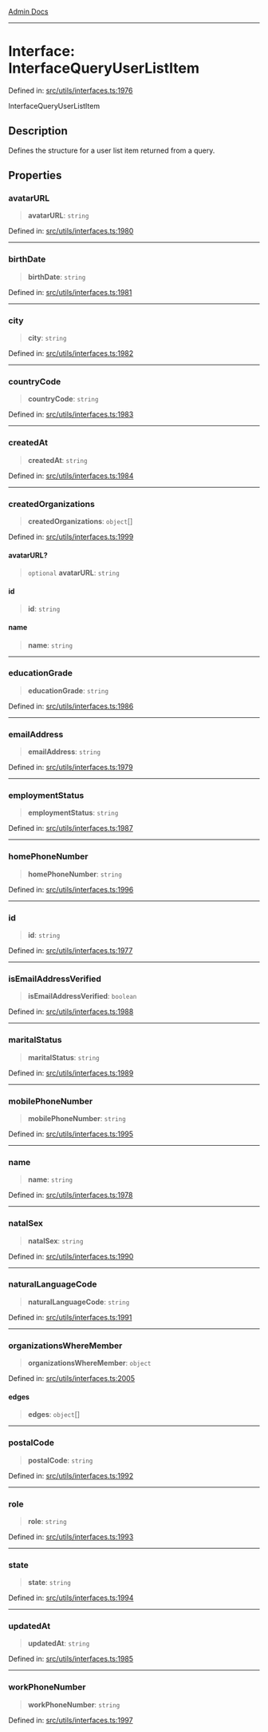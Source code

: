 [Admin Docs](/)

***

# Interface: InterfaceQueryUserListItem

Defined in: [src/utils/interfaces.ts:1976](https://github.com/PalisadoesFoundation/talawa-admin/blob/main/src/utils/interfaces.ts#L1976)

InterfaceQueryUserListItem

## Description

Defines the structure for a user list item returned from a query.

## Properties

### avatarURL

> **avatarURL**: `string`

Defined in: [src/utils/interfaces.ts:1980](https://github.com/PalisadoesFoundation/talawa-admin/blob/main/src/utils/interfaces.ts#L1980)

***

### birthDate

> **birthDate**: `string`

Defined in: [src/utils/interfaces.ts:1981](https://github.com/PalisadoesFoundation/talawa-admin/blob/main/src/utils/interfaces.ts#L1981)

***

### city

> **city**: `string`

Defined in: [src/utils/interfaces.ts:1982](https://github.com/PalisadoesFoundation/talawa-admin/blob/main/src/utils/interfaces.ts#L1982)

***

### countryCode

> **countryCode**: `string`

Defined in: [src/utils/interfaces.ts:1983](https://github.com/PalisadoesFoundation/talawa-admin/blob/main/src/utils/interfaces.ts#L1983)

***

### createdAt

> **createdAt**: `string`

Defined in: [src/utils/interfaces.ts:1984](https://github.com/PalisadoesFoundation/talawa-admin/blob/main/src/utils/interfaces.ts#L1984)

***

### createdOrganizations

> **createdOrganizations**: `object`[]

Defined in: [src/utils/interfaces.ts:1999](https://github.com/PalisadoesFoundation/talawa-admin/blob/main/src/utils/interfaces.ts#L1999)

#### avatarURL?

> `optional` **avatarURL**: `string`

#### id

> **id**: `string`

#### name

> **name**: `string`

***

### educationGrade

> **educationGrade**: `string`

Defined in: [src/utils/interfaces.ts:1986](https://github.com/PalisadoesFoundation/talawa-admin/blob/main/src/utils/interfaces.ts#L1986)

***

### emailAddress

> **emailAddress**: `string`

Defined in: [src/utils/interfaces.ts:1979](https://github.com/PalisadoesFoundation/talawa-admin/blob/main/src/utils/interfaces.ts#L1979)

***

### employmentStatus

> **employmentStatus**: `string`

Defined in: [src/utils/interfaces.ts:1987](https://github.com/PalisadoesFoundation/talawa-admin/blob/main/src/utils/interfaces.ts#L1987)

***

### homePhoneNumber

> **homePhoneNumber**: `string`

Defined in: [src/utils/interfaces.ts:1996](https://github.com/PalisadoesFoundation/talawa-admin/blob/main/src/utils/interfaces.ts#L1996)

***

### id

> **id**: `string`

Defined in: [src/utils/interfaces.ts:1977](https://github.com/PalisadoesFoundation/talawa-admin/blob/main/src/utils/interfaces.ts#L1977)

***

### isEmailAddressVerified

> **isEmailAddressVerified**: `boolean`

Defined in: [src/utils/interfaces.ts:1988](https://github.com/PalisadoesFoundation/talawa-admin/blob/main/src/utils/interfaces.ts#L1988)

***

### maritalStatus

> **maritalStatus**: `string`

Defined in: [src/utils/interfaces.ts:1989](https://github.com/PalisadoesFoundation/talawa-admin/blob/main/src/utils/interfaces.ts#L1989)

***

### mobilePhoneNumber

> **mobilePhoneNumber**: `string`

Defined in: [src/utils/interfaces.ts:1995](https://github.com/PalisadoesFoundation/talawa-admin/blob/main/src/utils/interfaces.ts#L1995)

***

### name

> **name**: `string`

Defined in: [src/utils/interfaces.ts:1978](https://github.com/PalisadoesFoundation/talawa-admin/blob/main/src/utils/interfaces.ts#L1978)

***

### natalSex

> **natalSex**: `string`

Defined in: [src/utils/interfaces.ts:1990](https://github.com/PalisadoesFoundation/talawa-admin/blob/main/src/utils/interfaces.ts#L1990)

***

### naturalLanguageCode

> **naturalLanguageCode**: `string`

Defined in: [src/utils/interfaces.ts:1991](https://github.com/PalisadoesFoundation/talawa-admin/blob/main/src/utils/interfaces.ts#L1991)

***

### organizationsWhereMember

> **organizationsWhereMember**: `object`

Defined in: [src/utils/interfaces.ts:2005](https://github.com/PalisadoesFoundation/talawa-admin/blob/main/src/utils/interfaces.ts#L2005)

#### edges

> **edges**: `object`[]

***

### postalCode

> **postalCode**: `string`

Defined in: [src/utils/interfaces.ts:1992](https://github.com/PalisadoesFoundation/talawa-admin/blob/main/src/utils/interfaces.ts#L1992)

***

### role

> **role**: `string`

Defined in: [src/utils/interfaces.ts:1993](https://github.com/PalisadoesFoundation/talawa-admin/blob/main/src/utils/interfaces.ts#L1993)

***

### state

> **state**: `string`

Defined in: [src/utils/interfaces.ts:1994](https://github.com/PalisadoesFoundation/talawa-admin/blob/main/src/utils/interfaces.ts#L1994)

***

### updatedAt

> **updatedAt**: `string`

Defined in: [src/utils/interfaces.ts:1985](https://github.com/PalisadoesFoundation/talawa-admin/blob/main/src/utils/interfaces.ts#L1985)

***

### workPhoneNumber

> **workPhoneNumber**: `string`

Defined in: [src/utils/interfaces.ts:1997](https://github.com/PalisadoesFoundation/talawa-admin/blob/main/src/utils/interfaces.ts#L1997)
